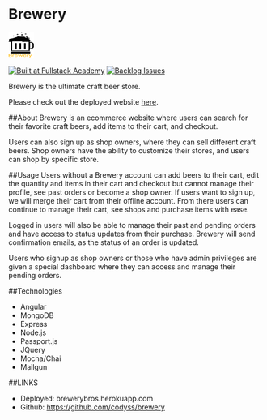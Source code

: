 # Brewery


<img src="/brewery.png" 
alt="Brewery Icon" width="50" height="50"/>

[![Built at Fullstack Academy](https://img.shields.io/badge/Built%20at-Fullstack%20Academy-red.svg?style=round-square)](http://fullstackacademy.com)
[![Backlog Issues](https://badge.waffle.io/codyss/brewery.svg?label=backlog&title=Backlog)](http://waffle.io/codyss/brewery)

Brewery is the ultimate craft beer store. 

Please check out the deployed website [here](brewerybros.herokuapp.com).

##About
Brewery is an ecommerce website where users can search for their favorite craft beers, add items to their cart, and checkout. 

Users can also sign up as shop owners, where they can sell different craft beers. Shop owners have the ability to customize their stores, and users can shop by specific store.

##Usage
Users without a Brewery account can add beers to their cart, edit the quantity and items in their cart and checkout but cannot manage their profile, see past orders or become a shop owner. If users want to sign up, we will merge their cart from their offline account. From there users can continue to manage their cart, see shops and purchase items with ease. 

Logged in users will also be able to manage their past and pending orders and have access to status updates from their purchase. Brewery will send confirmation emails, as the status of an order is updated. 

Users who signup as shop owners or those who have admin privileges are given a special dashboard where they can access and manage their pending orders. 


##Technologies
+ Angular
+ MongoDB
+ Express
+ Node.js
+ Passport.js
+ JQuery
+ Mocha/Chai
+ Mailgun

##LINKS
+ Deployed: brewerybros.herokuapp.com
+ Github: https://github.com/codyss/brewery

